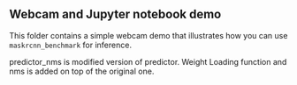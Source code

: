 ## Webcam and Jupyter notebook demo

This folder contains a simple webcam demo that illustrates how you can use `maskrcnn_benchmark` for inference.

predictor_nms is modified version of predictor. Weight Loading function and nms is added on top of the original one.
